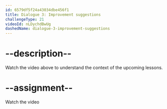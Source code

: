 ```yaml
---
id: 6579df5f24a43034dbe456f1
title: Dialogue 3: Improvement suggestions
challengeType: 21
videoId: nLDychdBwUg
dashedName: dialogue-3-improvement-suggestions
---
```


# --description--

Watch the video above to understand the context of the upcoming lessons.

# --assignment--

Watch the video

